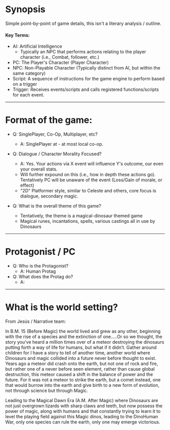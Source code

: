 ﻿# Synopsis
Simple point-by-point of game details, this isn't a literary analysis / outline.

#### Key Terms:

- AI: Artificial Intelligence
  - Typically an NPC that performs actions relating to the player character (i.e., Combat, follower, etc.)
- PC: The Player's Character (Player Character)
- NPC: Non-Playable Character (Typically distinct from AI, but within the same category)
- Script: A sequence of instructions for the game engine to perform based on a trigger
- Trigger: Receives events/scripts and calls registered functions/scripts for each event.





---

# Format of the game:

- Q: SinglePlayer, Co-Op, Multiplayer, etc?
  - A: SinglePlayer at - at most local co-op.

- Q: Dialogue / Character Morality Focused?
  - A: Yes. Your actions via X event will influence Y's outcome, our even your overall stats.
  - Will further expound on this (i.e., how in depth these actions go). Tentatively PC will be unaware of the event (Loss/Gain of morale, or effect)
  - "2D" Platformer style, similar to Celeste and others, core focus is dialogue, secondary magic.

- Q: What is the overall theme of this game?
  - Tentatively, the theme is a magical-dinosaur themed game
  - Magical runes, incantations, spells, various castings all in use by Dinosaurs






---

# Protagonist / PC

- Q: Who is the Protagonist?
  - A: Human Protag
- Q: What does the Protag do?
	- A:



---

# What is the world setting?

From Jesús / Narrative team:

In B.M. 15 (Before Magic) the world lived and grew as any other, beginning with the rise of a species and the extinction of one…..Or so we thought, the story you’ve heard a million times over of a meteor destroying the dinosaurs putting forth a way of life for humans, but what if it didn’t. Gather around children for I have a story to tell of another time, another world where Dinosaurs and magic collided into a future never before thought to exist. Years ago a meteor did crash onto the earth, but not one of rock and fire, but rather one of a never before seen element, rather than cause global destruction, this meteor caused a shift in the balance of power and the future. For it was not a meteor to strike the earth, but a comet instead, one that would burrow into the earth and give birth to a new form of evolution, not through science but through Magic.

  

Leading to the Magical Dawn Era (A.M. After Magic) where Dinosaurs are not just overgrown lizards with sharp claws and teeth, but now possess the power of magic, along with humans and that constantly trying to learn it to level the playing field against this Magic dinos, leading to the DinoHuman War, only one species can rule the earth, only one may emerge victorious.